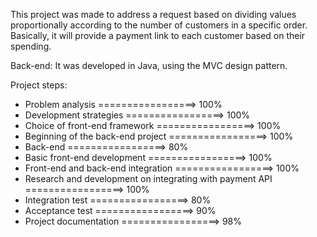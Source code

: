 This project was made to address a request based on dividing values proportionally according to the number of customers in a specific order. 
Basically, it will provide a payment link to each customer based on their spending.

Back-end:
It was developed in Java, using the MVC design pattern.

Project steps:

- Problem analysis =================> 100%
- Development strategies =================> 100%
- Choice of front-end framework =================> 100%
- Beginning of the back-end project =================> 100%
- Back-end =================> 80%
- Basic front-end development =================> 100%
- Front-end and back-end integration =================> 100%
- Research and development on integrating with payment API =================> 100%
- Integration test =================> 80%
- Acceptance test =================> 90%
- Project documentation =================> 98%
